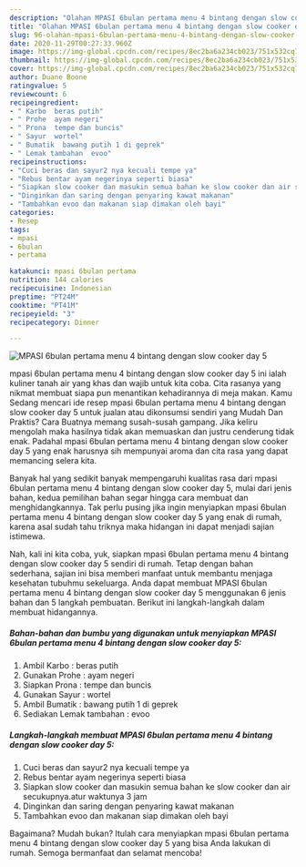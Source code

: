 ```yaml
---
description: "Olahan MPASI 6bulan pertama menu 4 bintang dengan slow cooker day 5 | Cara Masak MPASI 6bulan pertama menu 4 bintang dengan slow cooker day 5 Yang Sempurna"
title: "Olahan MPASI 6bulan pertama menu 4 bintang dengan slow cooker day 5 | Cara Masak MPASI 6bulan pertama menu 4 bintang dengan slow cooker day 5 Yang Sempurna"
slug: 96-olahan-mpasi-6bulan-pertama-menu-4-bintang-dengan-slow-cooker-day-5-cara-masak-mpasi-6bulan-pertama-menu-4-bintang-dengan-slow-cooker-day-5-yang-sempurna
date: 2020-11-29T00:27:33.960Z
image: https://img-global.cpcdn.com/recipes/8ec2ba6a234cb023/751x532cq70/mpasi-6bulan-pertama-menu-4-bintang-dengan-slow-cooker-day-5-foto-resep-utama.jpg
thumbnail: https://img-global.cpcdn.com/recipes/8ec2ba6a234cb023/751x532cq70/mpasi-6bulan-pertama-menu-4-bintang-dengan-slow-cooker-day-5-foto-resep-utama.jpg
cover: https://img-global.cpcdn.com/recipes/8ec2ba6a234cb023/751x532cq70/mpasi-6bulan-pertama-menu-4-bintang-dengan-slow-cooker-day-5-foto-resep-utama.jpg
author: Duane Boone
ratingvalue: 5
reviewcount: 6
recipeingredient:
- " Karbo  beras putih"
- " Prohe  ayam negeri"
- " Prona  tempe dan buncis"
- " Sayur  wortel"
- " Bumatik  bawang putih 1 di geprek"
- " Lemak tambahan  evoo"
recipeinstructions:
- "Cuci beras dan sayur2 nya kecuali tempe ya"
- "Rebus bentar ayam negerinya seperti biasa"
- "Siapkan slow cooker dan masukin semua bahan ke slow cooker dan air secukupnya.atur waktunya 3 jam"
- "Dinginkan dan saring dengan penyaring kawat makanan"
- "Tambahkan evoo dan makanan siap dimakan oleh bayi"
categories:
- Resep
tags:
- mpasi
- 6bulan
- pertama

katakunci: mpasi 6bulan pertama 
nutrition: 144 calories
recipecuisine: Indonesian
preptime: "PT24M"
cooktime: "PT41M"
recipeyield: "3"
recipecategory: Dinner

---
```



![MPASI 6bulan pertama menu 4 bintang dengan slow cooker day 5](https://img-global.cpcdn.com/recipes/8ec2ba6a234cb023/751x532cq70/mpasi-6bulan-pertama-menu-4-bintang-dengan-slow-cooker-day-5-foto-resep-utama.jpg)


mpasi 6bulan pertama menu 4 bintang dengan slow cooker day 5 ini ialah kuliner tanah air yang khas dan wajib untuk kita coba. Cita rasanya yang nikmat membuat siapa pun menantikan kehadirannya di meja makan.
Kamu Sedang mencari ide resep mpasi 6bulan pertama menu 4 bintang dengan slow cooker day 5 untuk jualan atau dikonsumsi sendiri yang Mudah Dan Praktis? Cara Buatnya memang susah-susah gampang. Jika keliru mengolah maka hasilnya tidak akan memuaskan dan justru cenderung tidak enak. Padahal mpasi 6bulan pertama menu 4 bintang dengan slow cooker day 5 yang enak harusnya sih mempunyai aroma dan cita rasa yang dapat memancing selera kita.



Banyak hal yang sedikit banyak mempengaruhi kualitas rasa dari mpasi 6bulan pertama menu 4 bintang dengan slow cooker day 5, mulai dari jenis bahan, kedua pemilihan bahan segar hingga cara membuat dan menghidangkannya. Tak perlu pusing jika ingin menyiapkan mpasi 6bulan pertama menu 4 bintang dengan slow cooker day 5 yang enak di rumah, karena asal sudah tahu triknya maka hidangan ini dapat menjadi sajian istimewa.


Nah, kali ini kita coba, yuk, siapkan mpasi 6bulan pertama menu 4 bintang dengan slow cooker day 5 sendiri di rumah. Tetap dengan bahan sederhana, sajian ini bisa memberi manfaat untuk membantu menjaga kesehatan tubuhmu sekeluarga. Anda dapat membuat MPASI 6bulan pertama menu 4 bintang dengan slow cooker day 5 menggunakan 6 jenis bahan dan 5 langkah pembuatan. Berikut ini langkah-langkah dalam membuat hidangannya.

<!--inarticleads1-->

##### Bahan-bahan dan bumbu yang digunakan untuk menyiapkan MPASI 6bulan pertama menu 4 bintang dengan slow cooker day 5:

1. Ambil  Karbo : beras putih
1. Gunakan  Prohe : ayam negeri
1. Siapkan  Prona : tempe dan buncis
1. Gunakan  Sayur : wortel
1. Ambil  Bumatik : bawang putih 1 di geprek
1. Sediakan  Lemak tambahan : evoo




<!--inarticleads2-->

##### Langkah-langkah membuat MPASI 6bulan pertama menu 4 bintang dengan slow cooker day 5:

1. Cuci beras dan sayur2 nya kecuali tempe ya
1. Rebus bentar ayam negerinya seperti biasa
1. Siapkan slow cooker dan masukin semua bahan ke slow cooker dan air secukupnya.atur waktunya 3 jam
1. Dinginkan dan saring dengan penyaring kawat makanan
1. Tambahkan evoo dan makanan siap dimakan oleh bayi




Bagaimana? Mudah bukan? Itulah cara menyiapkan mpasi 6bulan pertama menu 4 bintang dengan slow cooker day 5 yang bisa Anda lakukan di rumah. Semoga bermanfaat dan selamat mencoba!

